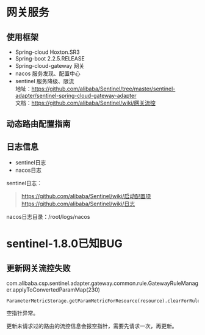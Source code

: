 # 网关服务
## 使用框架
- Spring-cloud Hoxton.SR3
- Spring-boot 2.2.5.RELEASE
- Spring-cloud-gateway 网关
- nacos 服务发现、配置中心
- sentinel 服务降级、限流  
地址：https://github.com/alibaba/Sentinel/tree/master/sentinel-adapter/sentinel-spring-cloud-gateway-adapter  
文档：https://github.com/alibaba/Sentinel/wiki/网关流控

## 动态路由配置指南

## 日志信息
- sentinel日志
- nacos日志

sentinel日志：
> https://github.com/alibaba/Sentinel/wiki/启动配置项  
> https://github.com/alibaba/Sentinel/wiki/日志

nacos日志目录：/root/logs/nacos

# sentinel-1.8.0已知BUG

## 更新网关流控失败
com.alibaba.csp.sentinel.adapter.gateway.common.rule.GatewayRuleManager.applyToConvertedParamMap(230)
```
ParameterMetricStorage.getParamMetricForResource(resource).clearForRule(rule);
```
空指针异常。  

更新未请求过的路由的流控信息会报空指针，需要先请求一次，再更新。